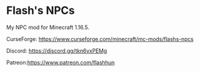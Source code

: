 # Flash's NPCs
 My NPC mod for Minecraft 1.16.5.


 CurseForge: https://www.curseforge.com/minecraft/mc-mods/flashs-npcs
 
 Discord: https://discord.gg/tkn6vxPEMg
 
 Patreon:https://www.patreon.com/flashhun
